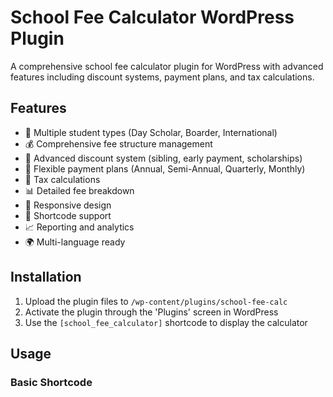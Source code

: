 # School Fee Calculator WordPress Plugin

A comprehensive school fee calculator plugin for WordPress with advanced features including discount systems, payment plans, and tax calculations.

## Features

- 🎯 Multiple student types (Day Scholar, Boarder, International)
- 💰 Comprehensive fee structure management
- 🎁 Advanced discount system (sibling, early payment, scholarships)
- 📅 Flexible payment plans (Annual, Semi-Annual, Quarterly, Monthly)
- 🧮 Tax calculations
- 📊 Detailed fee breakdown
- 📱 Responsive design
- 🔌 Shortcode support
- 📈 Reporting and analytics
- 🌍 Multi-language ready

## Installation

1. Upload the plugin files to `/wp-content/plugins/school-fee-calc`
2. Activate the plugin through the 'Plugins' screen in WordPress
3. Use the `[school_fee_calculator]` shortcode to display the calculator

## Usage

### Basic Shortcode